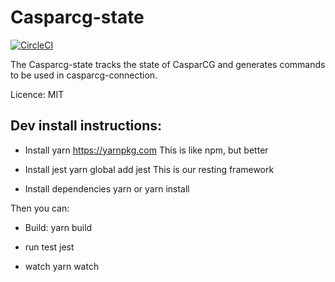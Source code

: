 # Casparcg-state
[![CircleCI](https://circleci.com/gh/SuperFlyTV/casparcg-state.svg?style=svg)](https://circleci.com/gh/SuperFlyTV/casparcg-state)

The Casparcg-state tracks the state of CasparCG and generates commands to be used in casparcg-connection.


Licence: MIT

## Dev install instructions:

* Install yarn
	https://yarnpkg.com
	This is like npm, but better

* Install jest
	yarn global add jest
	This is our resting framework

* Install dependencies
	yarn
	or
	yarn install

Then you can:

* Build:
	yarn build

* run test
	jest

* watch
	yarn watch
